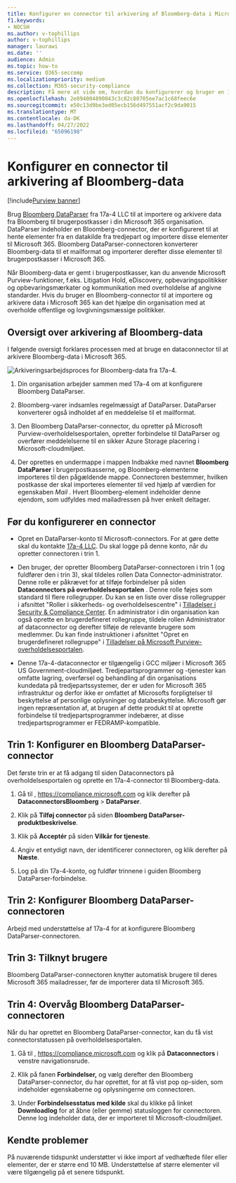 ```yaml
---
title: Konfigurer en connector til arkivering af Bloomberg-data i Microsoft 365
f1.keywords:
- NOCSH
ms.author: v-tophillips
author: v-tophillips
manager: laurawi
ms.date: ''
audience: Admin
ms.topic: how-to
ms.service: O365-seccomp
ms.localizationpriority: medium
ms.collection: M365-security-compliance
description: Få mere at vide om, hvordan du konfigurerer og bruger en 17a-4 Bloomberg DataParser-connector til at importere og arkivere Bloomberg-data i Microsoft 365.
ms.openlocfilehash: 2e894004890043c3c82c80705ee7ac1c68feec6e
ms.sourcegitcommit: e50c13d9be3ed05ecb156d497551acf2c9da9015
ms.translationtype: MT
ms.contentlocale: da-DK
ms.lasthandoff: 04/27/2022
ms.locfileid: "65096198"
---
```

# <a name="set-up-a-connector-to-archive-bloomberg-data"></a>Konfigurer en connector til arkivering af Bloomberg-data

[!include[Purview banner](../includes/purview-rebrand-banner.md)]

Brug [Bloomberg DataParser](https://www.17a-4.com/Bloomberg-dataparser/) fra 17a-4 LLC til at importere og arkivere data fra Bloomberg til brugerpostkasser i din Microsoft 365 organisation. DataParser indeholder en Bloomberg-connector, der er konfigureret til at hente elementer fra en datakilde fra tredjepart og importere disse elementer til Microsoft 365. Bloomberg DataParser-connectoren konverterer Bloomberg-data til et mailformat og importerer derefter disse elementer til brugerpostkasser i Microsoft 365.

Når Bloomberg-data er gemt i brugerpostkasser, kan du anvende Microsoft Purview-funktioner, f.eks. Litigation Hold, eDiscovery, opbevaringspolitikker og opbevaringsmærkater og kommunikation med overholdelse af angivne standarder. Hvis du bruger en Bloomberg-connector til at importere og arkivere data i Microsoft 365 kan det hjælpe din organisation med at overholde offentlige og lovgivningsmæssige politikker.

## <a name="overview-of-archiving-bloomberg-data"></a>Oversigt over arkivering af Bloomberg-data

I følgende oversigt forklares processen med at bruge en dataconnector til at arkivere Bloomberg-data i Microsoft 365.

![Arkiveringsarbejdsproces for Bloomberg-data fra 17a-4.](../media/BloombergDataParserConnectorWorkflow.png)

1. Din organisation arbejder sammen med 17a-4 om at konfigurere Bloomberg DataParser.

2. Bloomberg-varer indsamles regelmæssigt af DataParser. DataParser konverterer også indholdet af en meddelelse til et mailformat.

3. Den Bloomberg DataParser-connector, du opretter på Microsoft Purview-overholdelsesportalen, opretter forbindelse til DataParser og overfører meddelelserne til en sikker Azure Storage placering i Microsoft-cloudmiljøet.

4. Der oprettes en undermappe i mappen Indbakke med navnet **Bloomberg DataParser** i brugerpostkasserne, og Bloomberg-elementerne importeres til den pågældende mappe. Connectoren bestemmer, hvilken postkasse der skal importeres elementer til ved hjælp af værdien for egenskaben *Mail* . Hvert Bloomberg-element indeholder denne ejendom, som udfyldes med mailadressen på hver enkelt deltager.

## <a name="before-you-set-up-a-connector"></a>Før du konfigurerer en connector

- Opret en DataParser-konto til Microsoft-connectors. For at gøre dette skal du kontakte [17a-4 LLC](https://www.17a-4.com/contact/). Du skal logge på denne konto, når du opretter connectoren i trin 1.

- Den bruger, der opretter Bloomberg DataParser-connectoren i trin 1 (og fuldfører den i trin 3), skal tildeles rollen Data Connector-administrator. Denne rolle er påkrævet for at tilføje forbindelser på siden **Dataconnectors på overholdelsesportalen** . Denne rolle føjes som standard til flere rollegrupper. Du kan se en liste over disse rollegrupper i afsnittet "Roller i sikkerheds- og overholdelsescentre" i [Tilladelser i Security & Compliance Center](../security/office-365-security/permissions-in-the-security-and-compliance-center.md#roles-in-the-security--compliance-center). En administrator i din organisation kan også oprette en brugerdefineret rollegruppe, tildele rollen Administrator af dataconnector og derefter tilføje de relevante brugere som medlemmer. Du kan finde instruktioner i afsnittet "Opret en brugerdefineret rollegruppe" i [Tilladelser på Microsoft Purview-overholdelsesportalen](microsoft-365-compliance-center-permissions.md#create-a-custom-role-group).

- Denne 17a-4-dataconnector er tilgængelig i GCC miljøer i Microsoft 365 US Government-cloudmiljøet. Tredjepartsprogrammer og -tjenester kan omfatte lagring, overførsel og behandling af din organisations kundedata på tredjepartssystemer, der er uden for Microsoft 365 infrastruktur og derfor ikke er omfattet af Microsofts forpligtelser til beskyttelse af personlige oplysninger og databeskyttelse. Microsoft gør ingen repræsentation af, at brugen af dette produkt til at oprette forbindelse til tredjepartsprogrammer indebærer, at disse tredjepartsprogrammer er FEDRAMP-kompatible.

## <a name="step-1-set-up-a-bloomberg-dataparser-connector"></a>Trin 1: Konfigurer en Bloomberg DataParser-connector

Det første trin er at få adgang til siden Dataconnectors på overholdelsesportalen og oprette en 17a-4-connector til Bloomberg-data.

1. Gå til , <https://compliance.microsoft.com> og klik derefter på **DataconnectorsBloomberg** >  **DataParser**.

2. Klik på **Tilføj connector** på siden **Bloomberg DataParser-produktbeskrivelse**.

3. Klik på **Acceptér** på siden **Vilkår for tjeneste**.

4. Angiv et entydigt navn, der identificerer connectoren, og klik derefter på **Næste**.

5. Log på din 17a-4-konto, og fuldfør trinnene i guiden Bloomberg DataParser-forbindelse.

## <a name="step-2-configure-the-bloomberg-dataparser-connector"></a>Trin 2: Konfigurer Bloomberg DataParser-connectoren

Arbejd med understøttelse af 17a-4 for at konfigurere Bloomberg DataParser-connectoren.

## <a name="step-3-map-users"></a>Trin 3: Tilknyt brugere

Bloomberg DataParser-connectoren knytter automatisk brugere til deres Microsoft 365 mailadresser, før de importerer data til Microsoft 365.

## <a name="step-4-monitor-the-bloomberg-dataparser-connector"></a>Trin 4: Overvåg Bloomberg DataParser-connectoren

Når du har oprettet en Bloomberg DataParser-connector, kan du få vist connectorstatussen på overholdelsesportalen.

1. Gå til , <https://compliance.microsoft.com> og klik på **Dataconnectors** i venstre navigationsrude.

2. Klik på fanen **Forbindelser,** og vælg derefter den Bloomberg DataParser-connector, du har oprettet, for at få vist pop op-siden, som indeholder egenskaberne og oplysningerne om connectoren.

3. Under **Forbindelsesstatus med kilde** skal du klikke på linket **Downloadlog** for at åbne (eller gemme) statusloggen for connectoren. Denne log indeholder data, der er importeret til Microsoft-cloudmiljøet.

## <a name="known-issues"></a>Kendte problemer

På nuværende tidspunkt understøtter vi ikke import af vedhæftede filer eller elementer, der er større end 10 MB. Understøttelse af større elementer vil være tilgængelig på et senere tidspunkt.
